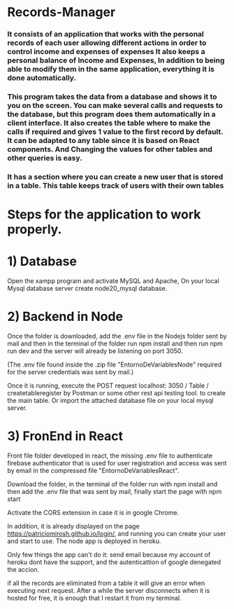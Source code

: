 

# Records-Manager

### It consists of an application that works with the personal records of each user allowing different actions in order to control income and expenses of expenses It also keeps a personal balance of Income and Expenses, In addition to being able to modify them in the same application, everything it is done automatically.

### This program takes the data from a database and shows it to you on the screen. You can make several calls and requests to the database, but this program does them automatically in a client interface. It also creates the table where to make the calls if required and gives 1 value to the first record by default. It can be adapted to any table since it is based on React components. And Changing the values ​​for other tables and other queries is easy.

### It has a section where you can create a new user that is stored in a table. This table keeps track of users with their own tables



# Steps for the application to work properly.
 
# 1) Database
Open the xampp program and activate MySQL and Apache,
On your local Mysql database server create node20_mysql database.


# 2) Backend in Node

Once the folder is downloaded, add the .env file in the Nodejs folder sent by mail and then in the terminal of the folder run npm install and then run npm run dev and the server will already be listening on port 3050.

(The .env file found inside the .zip file "EntornoDeVariablesNode" required for the server credentials was sent by mail.)

Once it is running, execute the POST request localhost: 3050 / Table / createtableregister by Postman or some other rest api testing tool. to create the main table. Or import the attached database file on your local mysql server.




# 3) FronEnd in React

Front file folder developed in react, the missing .env file to authenticate firebase authenticator that is used for user registration and access was sent by email in the compressed file "EntornoDeVariablesReact".

Download the folder, in the terminal of the folder run with npm install and then add the .env file that was sent by mail, finally start the page with npm start

 Activate the CORS extension in case it is in google Chrome.



In addition, it is already displayed on the page https://patriciomirosh.github.io/login/, and running you can create your user and start to use.
The node app is deployed in heroku.

Only few things the app can't do it: send email because my account of heroku dont have the support, and the autenticattion of google denegated the accion.

 if all the records are eliminated from a table it will give an error when executing next request.
 After a while the server disconnects when it is hosted for free, it is enough that I restart it from my terminal.




